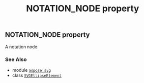 ﻿---
title: NOTATION_NODE property
second_title: Aspose.SVG for Python via .NET API References
description: 
type: docs
weight: 570
url: /python-net/aspose.svg/svgellipseelement/notation_node/
is_root: false
---

## NOTATION_NODE property


A notation node

### See Also
* module [`aspose.svg`](../../)
* class [`SVGEllipseElement`](/svg/python-net/aspose.svg/svgellipseelement)
